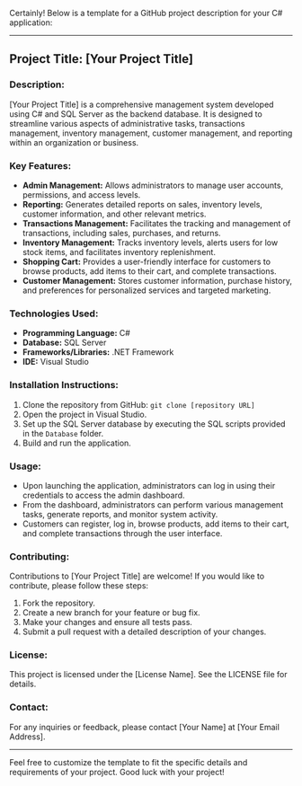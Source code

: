 Certainly! Below is a template for a GitHub project description for your C# application:

---

## Project Title: [Your Project Title]

### Description:
[Your Project Title] is a comprehensive management system developed using C# and SQL Server as the backend database. It is designed to streamline various aspects of administrative tasks, transactions management, inventory management, customer management, and reporting within an organization or business.

### Key Features:
- **Admin Management:** Allows administrators to manage user accounts, permissions, and access levels.
- **Reporting:** Generates detailed reports on sales, inventory levels, customer information, and other relevant metrics.
- **Transactions Management:** Facilitates the tracking and management of transactions, including sales, purchases, and returns.
- **Inventory Management:** Tracks inventory levels, alerts users for low stock items, and facilitates inventory replenishment.
- **Shopping Cart:** Provides a user-friendly interface for customers to browse products, add items to their cart, and complete transactions.
- **Customer Management:** Stores customer information, purchase history, and preferences for personalized services and targeted marketing.

### Technologies Used:
- **Programming Language:** C#
- **Database:** SQL Server
- **Frameworks/Libraries:** .NET Framework
- **IDE:** Visual Studio

### Installation Instructions:
1. Clone the repository from GitHub: `git clone [repository URL]`
2. Open the project in Visual Studio.
3. Set up the SQL Server database by executing the SQL scripts provided in the `Database` folder.
4. Build and run the application.

### Usage:
- Upon launching the application, administrators can log in using their credentials to access the admin dashboard.
- From the dashboard, administrators can perform various management tasks, generate reports, and monitor system activity.
- Customers can register, log in, browse products, add items to their cart, and complete transactions through the user interface.

### Contributing:
Contributions to [Your Project Title] are welcome! If you would like to contribute, please follow these steps:
1. Fork the repository.
2. Create a new branch for your feature or bug fix.
3. Make your changes and ensure all tests pass.
4. Submit a pull request with a detailed description of your changes.

### License:
This project is licensed under the [License Name]. See the LICENSE file for details.

### Contact:
For any inquiries or feedback, please contact [Your Name] at [Your Email Address].

---

Feel free to customize the template to fit the specific details and requirements of your project. Good luck with your project!
